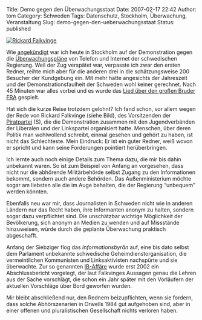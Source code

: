 Title: Demo gegen den Überwachungsstaat
Date: 2007-02-17 22:42
Author: tom
Category: Schweden
Tags: Datenschutz, Stockholm, Überwachung, Veranstaltung
Slug: demo-gegen-den-ueberwachungsstaat
Status: published

[![Rickard
Falkvinge](http://www.fiket.de/pic/falkvinge_s.jpg "Rickard Falkvinge")](http://www.fiket.de/pic/falkvinge_l.jpg)

Wie
[angekündigt](http://www.fiket.de/2007/02/14/demo-gegen-ueberwachung/)
war ich heute in Stockholm auf der Demonstration gegen die
[Überwachungspläne](http://www.fiket.de/2007/01/24/terroristen-abhoeren/)
von Telefon und Internet der schwedischen Regierung. Weil der Zug
verspätet war, verpasste ich zwar den ersten Redner, reihte mich aber
für die anderen drei in die schätzungsweise 200 Besucher der Kundgebung
ein. Mit mehr hatte angesichts der Jahreszeit und der
Demonstrationsfaulheit der Schweden wohl keiner gerechnet. Nach 45
Minuten war alles vorbei und es wurde das [Lied über den großen Bruder
FRA](http://www.fiket.de/2007/02/10/sangen-om-storebror-fra/) gespielt.

Hat sich die kurze Reise trotzdem gelohnt? Ich fand schon, vor allem
wegen der Rede von Rickard Falkvinge (siehe Bild), des Vorsitzenden der
[Piratpartei](http://piratpartiet.se/) (S), die die Demonstration
zusammen mit den Jugendverbänden der Liberalen und der Linkspartei
organisiert hatte. Menschen, über deren Politik man wohlwollend
schreibt, einmal gesehen und gehört zu haben, ist nicht das
Schlechteste. Mein Eindruck: Er ist ein guter Redner, weiß wovon er
spricht und kann seine Forderungen pointiert herüberbringen.

Ich lernte auch noch einige Details zum Thema dazu, die mir bis dahin
unbekannt waren. So ist zum Beispiel von Anfang an vorgesehen, dass
nicht nur die abhörende Militärbehörde selbst Zugang zu den
Informationen bekommt, sondern auch andere Behörden. Das
Außenministerium möchte sogar am liebsten alle die im Auge behalten, die
der Regierung “unbequem” werden könnten.

Ebenfalls neu war mir, dass Journalisten in Schweden nicht wie in
anderen Ländern nur das Recht haben, ihre Informanten anonym zu halten,
sondern sogar dazu verpflichtet sind. Die unschätzbar wichtige
Möglichkeit der Bevölkerung, sich anonym an Medien zu wenden und auf
Missstände hinzuweisen, würde durch die geplante Überwachung praktisch
abgeschafft.

Anfang der Siebziger flog das *Informationsbyrån* auf, eine bis dato
selbst dem Parlament unbekannte schwedische Geheimdienstorganisation,
die vermeintlichen Kommunisten und Linksaktivisten nachspürte und sie
überwachte. Zur so genannten
[IB-Affäre](http://de.wikipedia.org/wiki/Informationsbyr%C3%A5n) wurde
erst 2002 ein Abschlussbericht vorgelegt, der laut Falkvinges Aussagen
genau die Lehren aus der Sache vorschlägt, die schon ein Jahr später mit
den Vorläufern der aktuellen Vorschläge über Bord geworfen wurden.

Mir bleibt abschließend nur, den Rednern beizupflichten, wenn sie
fordern, dass solche Abhörszenarien in Orwells 1984 gut aufgehoben sind,
aber in einer offenen und pluralistischen Gesellschaft nichts verloren
haben.

